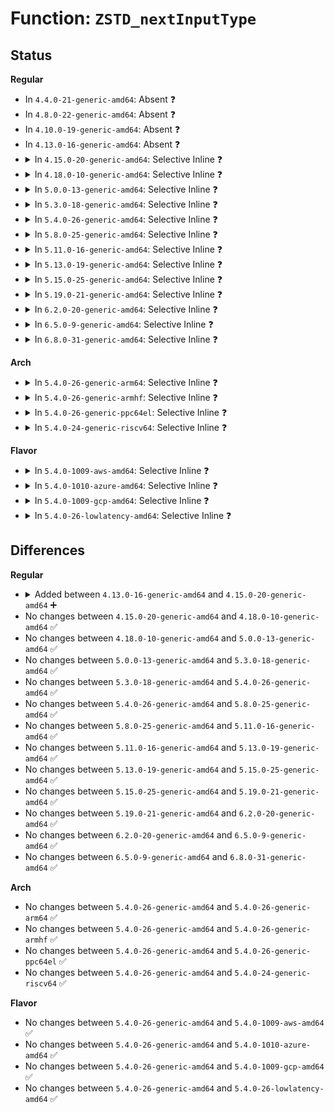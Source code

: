 # Function: <code>ZSTD_nextInputType</code>

## Status
<b>Regular</b>
<ul>
<li>
In <code>4.4.0-21-generic-amd64</code>: Absent ❓
</li>
<li>
In <code>4.8.0-22-generic-amd64</code>: Absent ❓
</li>
<li>
In <code>4.10.0-19-generic-amd64</code>: Absent ❓
</li>
<li>
In <code>4.13.0-16-generic-amd64</code>: Absent ❓
</li>
<li>
<details>
<summary>In <code>4.15.0-20-generic-amd64</code>: Selective Inline ❓</summary>

```c
ZSTD_nextInputType_e ZSTD_nextInputType(ZSTD_DCtx * dctx)
```

```json
{
  "name": "ZSTD_nextInputType",
  "collision_type": "Unique Global",
  "inline_type": "Selective",
  "funcs": [
    {
      "addr": 18446744071583763904,
      "name": "ZSTD_nextInputType",
      "external": true,
      "loc": "lib/zstd/decompress.c:1723",
      "file": "lib/zstd/decompress.c",
      "inline": "not declared, inlined",
      "caller_inline": [],
      "caller_func": []
    }
  ],
  "symbols": [
    {
      "addr": 18446744071583763904,
      "name": "ZSTD_nextInputType",
      "section": ".text",
      "bind": "STB_GLOBAL",
      "size": 29
    }
  ]
}
```
</details>
</li>
<li>
<details>
<summary>In <code>4.18.0-10-generic-amd64</code>: Selective Inline ❓</summary>

```c
ZSTD_nextInputType_e ZSTD_nextInputType(ZSTD_DCtx * dctx)
```

```json
{
  "name": "ZSTD_nextInputType",
  "collision_type": "Unique Global",
  "inline_type": "Selective",
  "funcs": [
    {
      "addr": 18446744071583999973,
      "name": "ZSTD_nextInputType",
      "external": true,
      "loc": "lib/zstd/decompress.c:1723",
      "file": "lib/zstd/decompress.c",
      "inline": "not declared, inlined",
      "caller_inline": [
        "lib/zstd/decompress.c:ZSTD_decompressStream"
      ],
      "caller_func": []
    }
  ],
  "symbols": [
    {
      "addr": 18446744071583979520,
      "name": "ZSTD_nextInputType",
      "section": ".text",
      "bind": "STB_GLOBAL",
      "size": 24
    }
  ]
}
```
</details>
</li>
<li>
<details>
<summary>In <code>5.0.0-13-generic-amd64</code>: Selective Inline ❓</summary>

```c
ZSTD_nextInputType_e ZSTD_nextInputType(ZSTD_DCtx * dctx)
```

```json
{
  "name": "ZSTD_nextInputType",
  "collision_type": "Unique Global",
  "inline_type": "Selective",
  "funcs": [
    {
      "addr": 18446744071584080713,
      "name": "ZSTD_nextInputType",
      "external": true,
      "loc": "lib/zstd/decompress.c:1723",
      "file": "lib/zstd/decompress.c",
      "inline": "not declared, inlined",
      "caller_inline": [
        "lib/zstd/decompress.c:ZSTD_decompressStream"
      ],
      "caller_func": []
    }
  ],
  "symbols": [
    {
      "addr": 18446744071584060656,
      "name": "ZSTD_nextInputType",
      "section": ".text",
      "bind": "STB_GLOBAL",
      "size": 24
    }
  ]
}
```
</details>
</li>
<li>
<details>
<summary>In <code>5.3.0-18-generic-amd64</code>: Selective Inline ❓</summary>

```c
ZSTD_nextInputType_e ZSTD_nextInputType(ZSTD_DCtx * dctx)
```

```json
{
  "name": "ZSTD_nextInputType",
  "collision_type": "Unique Global",
  "inline_type": "Selective",
  "funcs": [
    {
      "addr": 18446744071584268182,
      "name": "ZSTD_nextInputType",
      "external": true,
      "loc": "lib/zstd/decompress.c:1723",
      "file": "lib/zstd/decompress.c",
      "inline": "not declared, inlined",
      "caller_inline": [
        "lib/zstd/decompress.c:ZSTD_decompressStream"
      ],
      "caller_func": []
    }
  ],
  "symbols": [
    {
      "addr": 18446744071584246576,
      "name": "ZSTD_nextInputType",
      "section": ".text",
      "bind": "STB_GLOBAL",
      "size": 29
    }
  ]
}
```
</details>
</li>
<li>
<details>
<summary>In <code>5.4.0-26-generic-amd64</code>: Selective Inline ❓</summary>

```c
ZSTD_nextInputType_e ZSTD_nextInputType(ZSTD_DCtx * dctx)
```

```json
{
  "name": "ZSTD_nextInputType",
  "collision_type": "Unique Global",
  "inline_type": "Selective",
  "funcs": [
    {
      "addr": 18446744071584402982,
      "name": "ZSTD_nextInputType",
      "external": true,
      "loc": "lib/zstd/decompress.c:1723",
      "file": "lib/zstd/decompress.c",
      "inline": "not declared, inlined",
      "caller_inline": [
        "lib/zstd/decompress.c:ZSTD_decompressStream"
      ],
      "caller_func": []
    }
  ],
  "symbols": [
    {
      "addr": 18446744071584381376,
      "name": "ZSTD_nextInputType",
      "section": ".text",
      "bind": "STB_GLOBAL",
      "size": 29
    }
  ]
}
```
</details>
</li>
<li>
<details>
<summary>In <code>5.8.0-25-generic-amd64</code>: Selective Inline ❓</summary>

```c
ZSTD_nextInputType_e ZSTD_nextInputType(ZSTD_DCtx * dctx)
```

```json
{
  "name": "ZSTD_nextInputType",
  "collision_type": "Unique Global",
  "inline_type": "Selective",
  "funcs": [
    {
      "addr": 18446744071584973770,
      "name": "ZSTD_nextInputType",
      "external": true,
      "loc": "lib/zstd/decompress.c:1723",
      "file": "lib/zstd/decompress.c",
      "inline": "not declared, inlined",
      "caller_inline": [
        "lib/zstd/decompress.c:ZSTD_decompressStream"
      ],
      "caller_func": []
    }
  ],
  "symbols": [
    {
      "addr": 18446744071584953056,
      "name": "ZSTD_nextInputType",
      "section": ".text",
      "bind": "STB_GLOBAL",
      "size": 29
    }
  ]
}
```
</details>
</li>
<li>
<details>
<summary>In <code>5.11.0-16-generic-amd64</code>: Selective Inline ❓</summary>

```c
ZSTD_nextInputType_e ZSTD_nextInputType(ZSTD_DCtx * dctx)
```

```json
{
  "name": "ZSTD_nextInputType",
  "collision_type": "Unique Global",
  "inline_type": "Selective",
  "funcs": [
    {
      "addr": 18446744071585095647,
      "name": "ZSTD_nextInputType",
      "external": true,
      "loc": "lib/zstd/decompress.c:1723",
      "file": "lib/zstd/decompress.c",
      "inline": "not declared, inlined",
      "caller_inline": [
        "lib/zstd/decompress.c:ZSTD_decompressStream"
      ],
      "caller_func": []
    }
  ],
  "symbols": [
    {
      "addr": 18446744071585075008,
      "name": "ZSTD_nextInputType",
      "section": ".text",
      "bind": "STB_GLOBAL",
      "size": 39
    }
  ]
}
```
</details>
</li>
<li>
<details>
<summary>In <code>5.13.0-19-generic-amd64</code>: Selective Inline ❓</summary>

```c
ZSTD_nextInputType_e ZSTD_nextInputType(ZSTD_DCtx * dctx)
```

```json
{
  "name": "ZSTD_nextInputType",
  "collision_type": "Unique Global",
  "inline_type": "Selective",
  "funcs": [
    {
      "addr": 18446744071584970603,
      "name": "ZSTD_nextInputType",
      "external": true,
      "loc": "lib/zstd/decompress.c:1723",
      "file": "lib/zstd/decompress.c",
      "inline": "not declared, inlined",
      "caller_inline": [
        "lib/zstd/decompress.c:ZSTD_decompressStream"
      ],
      "caller_func": []
    }
  ],
  "symbols": [
    {
      "addr": 18446744071584950288,
      "name": "ZSTD_nextInputType",
      "section": ".text",
      "bind": "STB_GLOBAL",
      "size": 39
    }
  ]
}
```
</details>
</li>
<li>
<details>
<summary>In <code>5.15.0-25-generic-amd64</code>: Selective Inline ❓</summary>

```c
ZSTD_nextInputType_e ZSTD_nextInputType(ZSTD_DCtx * dctx)
```

```json
{
  "name": "ZSTD_nextInputType",
  "collision_type": "Unique Global",
  "inline_type": "Selective",
  "funcs": [
    {
      "addr": 18446744071585409557,
      "name": "ZSTD_nextInputType",
      "external": true,
      "loc": "lib/zstd/decompress.c:1723",
      "file": "lib/zstd/decompress.c",
      "inline": "not declared, inlined",
      "caller_inline": [
        "lib/zstd/decompress.c:ZSTD_decompressStream"
      ],
      "caller_func": []
    }
  ],
  "symbols": [
    {
      "addr": 18446744071585387280,
      "name": "ZSTD_nextInputType",
      "section": ".text",
      "bind": "STB_GLOBAL",
      "size": 39
    }
  ]
}
```
</details>
</li>
<li>
<details>
<summary>In <code>5.19.0-21-generic-amd64</code>: Selective Inline ❓</summary>

```c
ZSTD_nextInputType_e ZSTD_nextInputType(ZSTD_DCtx * dctx)
```

```json
{
  "name": "ZSTD_nextInputType",
  "collision_type": "Unique Global",
  "inline_type": "Selective",
  "funcs": [
    {
      "addr": 18446744071586532644,
      "name": "ZSTD_nextInputType",
      "external": true,
      "loc": "lib/zstd/decompress/zstd_decompress.c:1016",
      "file": "lib/zstd/decompress/zstd_decompress.c",
      "inline": "not declared, inlined",
      "caller_inline": [
        "lib/zstd/decompress/zstd_decompress.c:ZSTD_decompressStream"
      ],
      "caller_func": []
    }
  ],
  "symbols": [
    {
      "addr": 18446744071586523424,
      "name": "ZSTD_nextInputType",
      "section": ".text",
      "bind": "STB_GLOBAL",
      "size": 44
    }
  ]
}
```
</details>
</li>
<li>
<details>
<summary>In <code>6.2.0-20-generic-amd64</code>: Selective Inline ❓</summary>

```c
ZSTD_nextInputType_e ZSTD_nextInputType(ZSTD_DCtx * dctx)
```

```json
{
  "name": "ZSTD_nextInputType",
  "collision_type": "Unique Global",
  "inline_type": "Selective",
  "funcs": [
    {
      "addr": 18446744071587730240,
      "name": "ZSTD_nextInputType",
      "external": true,
      "loc": "lib/zstd/decompress/zstd_decompress.c:1062",
      "file": "lib/zstd/decompress/zstd_decompress.c",
      "inline": "not declared, inlined",
      "caller_inline": [
        "lib/zstd/decompress/zstd_decompress.c:ZSTD_decompressStream"
      ],
      "caller_func": []
    }
  ],
  "symbols": [
    {
      "addr": 18446744071587720656,
      "name": "ZSTD_nextInputType",
      "section": ".text",
      "bind": "STB_GLOBAL",
      "size": 44
    }
  ]
}
```
</details>
</li>
<li>
<details>
<summary>In <code>6.5.0-9-generic-amd64</code>: Selective Inline ❓</summary>

```c
ZSTD_nextInputType_e ZSTD_nextInputType(ZSTD_DCtx * dctx)
```

```json
{
  "name": "ZSTD_nextInputType",
  "collision_type": "Unique Global",
  "inline_type": "Selective",
  "funcs": [
    {
      "addr": 18446744071587995900,
      "name": "ZSTD_nextInputType",
      "external": true,
      "loc": "lib/zstd/decompress/zstd_decompress.c:1081",
      "file": "lib/zstd/decompress/zstd_decompress.c",
      "inline": "not declared, inlined",
      "caller_inline": [
        "lib/zstd/decompress/zstd_decompress.c:ZSTD_decompressStream"
      ],
      "caller_func": []
    }
  ],
  "symbols": [
    {
      "addr": 18446744071587986304,
      "name": "ZSTD_nextInputType",
      "section": ".text",
      "bind": "STB_GLOBAL",
      "size": 44
    }
  ]
}
```
</details>
</li>
<li>
<details>
<summary>In <code>6.8.0-31-generic-amd64</code>: Selective Inline ❓</summary>

```c
ZSTD_nextInputType_e ZSTD_nextInputType(ZSTD_DCtx * dctx)
```

```json
{
  "name": "ZSTD_nextInputType",
  "collision_type": "Unique Global",
  "inline_type": "Selective",
  "funcs": [
    {
      "addr": 18446744071588330684,
      "name": "ZSTD_nextInputType",
      "external": true,
      "loc": "lib/zstd/decompress/zstd_decompress.c:1081",
      "file": "lib/zstd/decompress/zstd_decompress.c",
      "inline": "not declared, inlined",
      "caller_inline": [
        "lib/zstd/decompress/zstd_decompress.c:ZSTD_decompressStream"
      ],
      "caller_func": []
    }
  ],
  "symbols": [
    {
      "addr": 18446744071588321088,
      "name": "ZSTD_nextInputType",
      "section": ".text",
      "bind": "STB_GLOBAL",
      "size": 44
    }
  ]
}
```
</details>
</li>
</ul>
<b>Arch</b>
<ul>
<li>
<details>
<summary>In <code>5.4.0-26-generic-arm64</code>: Selective Inline ❓</summary>

```c
ZSTD_nextInputType_e ZSTD_nextInputType(ZSTD_DCtx * dctx)
```

```json
{
  "name": "ZSTD_nextInputType",
  "collision_type": "Unique Global",
  "inline_type": "Selective",
  "funcs": [
    {
      "addr": 18446603336496288584,
      "name": "ZSTD_nextInputType",
      "external": true,
      "loc": "lib/zstd/decompress.c:1723",
      "file": "lib/zstd/decompress.c",
      "inline": "not declared, inlined",
      "caller_inline": [
        "lib/zstd/decompress.c:ZSTD_decompressStream"
      ],
      "caller_func": []
    }
  ],
  "symbols": [
    {
      "addr": 18446603336496266368,
      "name": "ZSTD_nextInputType",
      "section": ".text",
      "bind": "STB_GLOBAL",
      "size": 44
    }
  ]
}
```
</details>
</li>
<li>
<details>
<summary>In <code>5.4.0-26-generic-armhf</code>: Selective Inline ❓</summary>

```c
ZSTD_nextInputType_e ZSTD_nextInputType(ZSTD_DCtx * dctx)
```

```json
{
  "name": "ZSTD_nextInputType",
  "collision_type": "Unique Global",
  "inline_type": "Selective",
  "funcs": [
    {
      "addr": 3229624080,
      "name": "ZSTD_nextInputType",
      "external": true,
      "loc": "lib/zstd/decompress.c:1723",
      "file": "lib/zstd/decompress.c",
      "inline": "not declared, inlined",
      "caller_inline": [
        "lib/zstd/decompress.c:ZSTD_decompressStream"
      ],
      "caller_func": []
    }
  ],
  "symbols": [
    {
      "addr": 3229609084,
      "name": "ZSTD_nextInputType",
      "section": ".text",
      "bind": "STB_GLOBAL",
      "size": 48
    }
  ]
}
```
</details>
</li>
<li>
<details>
<summary>In <code>5.4.0-26-generic-ppc64el</code>: Selective Inline ❓</summary>

```c
ZSTD_nextInputType_e ZSTD_nextInputType(ZSTD_DCtx * dctx)
```

```json
{
  "name": "ZSTD_nextInputType",
  "collision_type": "Unique Global",
  "inline_type": "Selective",
  "funcs": [
    {
      "addr": 13835058055290591364,
      "name": "ZSTD_nextInputType",
      "external": true,
      "loc": "lib/zstd/decompress.c:1723",
      "file": "lib/zstd/decompress.c",
      "inline": "not declared, inlined",
      "caller_inline": [
        "lib/zstd/decompress.c:ZSTD_decompressStream"
      ],
      "caller_func": []
    }
  ],
  "symbols": [
    {
      "addr": 13835058055290566144,
      "name": "ZSTD_nextInputType",
      "section": ".text",
      "bind": "STB_GLOBAL",
      "size": 56
    }
  ]
}
```
</details>
</li>
<li>
<details>
<summary>In <code>5.4.0-24-generic-riscv64</code>: Selective Inline ❓</summary>

```c
ZSTD_nextInputType_e ZSTD_nextInputType(ZSTD_DCtx * dctx)
```

```json
{
  "name": "ZSTD_nextInputType",
  "collision_type": "Unique Global",
  "inline_type": "Selective",
  "funcs": [
    {
      "addr": 18446743936275344476,
      "name": "ZSTD_nextInputType",
      "external": true,
      "loc": "lib/zstd/decompress.c:1723",
      "file": "lib/zstd/decompress.c",
      "inline": "not declared, inlined",
      "caller_inline": [
        "lib/zstd/decompress.c:ZSTD_decompressStream"
      ],
      "caller_func": []
    }
  ],
  "symbols": [
    {
      "addr": 18446743936275322720,
      "name": "ZSTD_nextInputType",
      "section": ".text",
      "bind": "STB_GLOBAL",
      "size": 50
    }
  ]
}
```
</details>
</li>
</ul>
<b>Flavor</b>
<ul>
<li>
<details>
<summary>In <code>5.4.0-1009-aws-amd64</code>: Selective Inline ❓</summary>

```c
ZSTD_nextInputType_e ZSTD_nextInputType(ZSTD_DCtx * dctx)
```

```json
{
  "name": "ZSTD_nextInputType",
  "collision_type": "Unique Global",
  "inline_type": "Selective",
  "funcs": [
    {
      "addr": 18446744071584371718,
      "name": "ZSTD_nextInputType",
      "external": true,
      "loc": "lib/zstd/decompress.c:1723",
      "file": "lib/zstd/decompress.c",
      "inline": "not declared, inlined",
      "caller_inline": [
        "lib/zstd/decompress.c:ZSTD_decompressStream"
      ],
      "caller_func": []
    }
  ],
  "symbols": [
    {
      "addr": 18446744071584350112,
      "name": "ZSTD_nextInputType",
      "section": ".text",
      "bind": "STB_GLOBAL",
      "size": 29
    }
  ]
}
```
</details>
</li>
<li>
<details>
<summary>In <code>5.4.0-1010-azure-amd64</code>: Selective Inline ❓</summary>

```c
ZSTD_nextInputType_e ZSTD_nextInputType(ZSTD_DCtx * dctx)
```

```json
{
  "name": "ZSTD_nextInputType",
  "collision_type": "Unique Global",
  "inline_type": "Selective",
  "funcs": [
    {
      "addr": 18446744071584306918,
      "name": "ZSTD_nextInputType",
      "external": true,
      "loc": "lib/zstd/decompress.c:1723",
      "file": "lib/zstd/decompress.c",
      "inline": "not declared, inlined",
      "caller_inline": [
        "lib/zstd/decompress.c:ZSTD_decompressStream"
      ],
      "caller_func": []
    }
  ],
  "symbols": [
    {
      "addr": 18446744071584285312,
      "name": "ZSTD_nextInputType",
      "section": ".text",
      "bind": "STB_GLOBAL",
      "size": 29
    }
  ]
}
```
</details>
</li>
<li>
<details>
<summary>In <code>5.4.0-1009-gcp-amd64</code>: Selective Inline ❓</summary>

```c
ZSTD_nextInputType_e ZSTD_nextInputType(ZSTD_DCtx * dctx)
```

```json
{
  "name": "ZSTD_nextInputType",
  "collision_type": "Unique Global",
  "inline_type": "Selective",
  "funcs": [
    {
      "addr": 18446744071584354630,
      "name": "ZSTD_nextInputType",
      "external": true,
      "loc": "lib/zstd/decompress.c:1723",
      "file": "lib/zstd/decompress.c",
      "inline": "not declared, inlined",
      "caller_inline": [
        "lib/zstd/decompress.c:ZSTD_decompressStream"
      ],
      "caller_func": []
    }
  ],
  "symbols": [
    {
      "addr": 18446744071584333024,
      "name": "ZSTD_nextInputType",
      "section": ".text",
      "bind": "STB_GLOBAL",
      "size": 29
    }
  ]
}
```
</details>
</li>
<li>
<details>
<summary>In <code>5.4.0-26-lowlatency-amd64</code>: Selective Inline ❓</summary>

```c
ZSTD_nextInputType_e ZSTD_nextInputType(ZSTD_DCtx * dctx)
```

```json
{
  "name": "ZSTD_nextInputType",
  "collision_type": "Unique Global",
  "inline_type": "Selective",
  "funcs": [
    {
      "addr": 18446744071584460662,
      "name": "ZSTD_nextInputType",
      "external": true,
      "loc": "lib/zstd/decompress.c:1723",
      "file": "lib/zstd/decompress.c",
      "inline": "not declared, inlined",
      "caller_inline": [
        "lib/zstd/decompress.c:ZSTD_decompressStream"
      ],
      "caller_func": []
    }
  ],
  "symbols": [
    {
      "addr": 18446744071584439056,
      "name": "ZSTD_nextInputType",
      "section": ".text",
      "bind": "STB_GLOBAL",
      "size": 29
    }
  ]
}
```
</details>
</li>
</ul>

## Differences
<b>Regular</b>
<ul>
<li>
<details>
<summary>Added between <code>4.13.0-16-generic-amd64</code> and <code>4.15.0-20-generic-amd64</code> ➕</summary>

```c
ZSTD_nextInputType_e ZSTD_nextInputType(ZSTD_DCtx * dctx)
```
</details>
</li>
<li>
No changes between <code>4.15.0-20-generic-amd64</code> and <code>4.18.0-10-generic-amd64</code> ✅
</li>
<li>
No changes between <code>4.18.0-10-generic-amd64</code> and <code>5.0.0-13-generic-amd64</code> ✅
</li>
<li>
No changes between <code>5.0.0-13-generic-amd64</code> and <code>5.3.0-18-generic-amd64</code> ✅
</li>
<li>
No changes between <code>5.3.0-18-generic-amd64</code> and <code>5.4.0-26-generic-amd64</code> ✅
</li>
<li>
No changes between <code>5.4.0-26-generic-amd64</code> and <code>5.8.0-25-generic-amd64</code> ✅
</li>
<li>
No changes between <code>5.8.0-25-generic-amd64</code> and <code>5.11.0-16-generic-amd64</code> ✅
</li>
<li>
No changes between <code>5.11.0-16-generic-amd64</code> and <code>5.13.0-19-generic-amd64</code> ✅
</li>
<li>
No changes between <code>5.13.0-19-generic-amd64</code> and <code>5.15.0-25-generic-amd64</code> ✅
</li>
<li>
No changes between <code>5.15.0-25-generic-amd64</code> and <code>5.19.0-21-generic-amd64</code> ✅
</li>
<li>
No changes between <code>5.19.0-21-generic-amd64</code> and <code>6.2.0-20-generic-amd64</code> ✅
</li>
<li>
No changes between <code>6.2.0-20-generic-amd64</code> and <code>6.5.0-9-generic-amd64</code> ✅
</li>
<li>
No changes between <code>6.5.0-9-generic-amd64</code> and <code>6.8.0-31-generic-amd64</code> ✅
</li>
</ul>
<b>Arch</b>
<ul>
<li>
No changes between <code>5.4.0-26-generic-amd64</code> and <code>5.4.0-26-generic-arm64</code> ✅
</li>
<li>
No changes between <code>5.4.0-26-generic-amd64</code> and <code>5.4.0-26-generic-armhf</code> ✅
</li>
<li>
No changes between <code>5.4.0-26-generic-amd64</code> and <code>5.4.0-26-generic-ppc64el</code> ✅
</li>
<li>
No changes between <code>5.4.0-26-generic-amd64</code> and <code>5.4.0-24-generic-riscv64</code> ✅
</li>
</ul>
<b>Flavor</b>
<ul>
<li>
No changes between <code>5.4.0-26-generic-amd64</code> and <code>5.4.0-1009-aws-amd64</code> ✅
</li>
<li>
No changes between <code>5.4.0-26-generic-amd64</code> and <code>5.4.0-1010-azure-amd64</code> ✅
</li>
<li>
No changes between <code>5.4.0-26-generic-amd64</code> and <code>5.4.0-1009-gcp-amd64</code> ✅
</li>
<li>
No changes between <code>5.4.0-26-generic-amd64</code> and <code>5.4.0-26-lowlatency-amd64</code> ✅
</li>
</ul>
